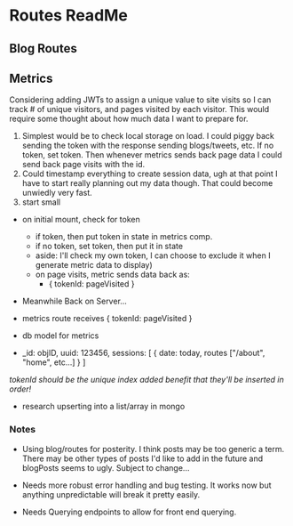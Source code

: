 # Routes ReadMe

## Blog Routes


## Metrics

Considering adding JWTs to assign a unique value to site visits so I can track # of unique visitors, and pages visited by each visitor. This would require some thought about how much data I want to prepare for.
1. Simplest would be to check local storage on load. I could piggy back sending the token with the response sending blogs/tweets, etc. If no token, set token. Then whenever metrics sends back page data I could send back page visits with the id.
2. Could timestamp everything to create session data, ugh at that point I have to start really planning out my data though. That could become unwiedly very fast.
3. start small
 - on initial mount, check for token
    - if token, then put token in state in metrics comp.
    - if no token, set token, then put it in state
    - aside: I'll check my own token, I can choose to exclude it when I generate metric data to display)
    - on page visits, metric sends data back as:
      - { tokenId: pageVisited }

 - Meanwhile Back on Server...
  - metrics route receives { tokenId: pageVisited }
  - db model for metrics
   - _id: objID,
    uuid: 123456,
    sessions: [
      {
        date: today,
        routes ["/about", "home", etc...]
      }
    ]

  *tokenId should be the unique index*
  *added benefit that they'll be inserted in order!*
  - research upserting into a list/array in mongo




### Notes
- Using blog/routes for posterity. I think posts may be too generic a term. There may be other types of posts I'd like to add in the future and blogPosts seems to ugly. Subject to change...

- Needs more robust error handling and bug testing. It works now but anything unpredictable will break it pretty easily.

- Needs Querying endpoints to allow for front end querying.